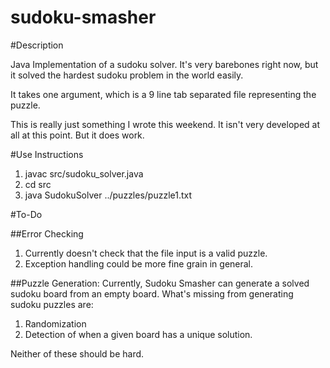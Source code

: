 sudoku-smasher
==============

#Description

Java Implementation of a sudoku solver. It's very barebones right now, but it solved the hardest sudoku problem in the world easily. 

It takes one argument, which is a 9 line tab separated file representing the puzzle.

This is really just something I wrote this weekend. It isn't very developed at all at this point. But it does work.


#Use Instructions

1. javac src/sudoku_solver.java
2. cd src
3. java SudokuSolver ../puzzles/puzzle1.txt

#To-Do

##Error Checking

1. Currently doesn't check that the file input is a valid puzzle.
2. Exception handling could be more fine grain in general.

##Puzzle Generation:
Currently, Sudoku Smasher can generate a solved sudoku board from an empty board. What's missing from generating sudoku puzzles are:

1. Randomization 
2. Detection of when a given board has a unique solution. 

Neither of these should be hard. 
